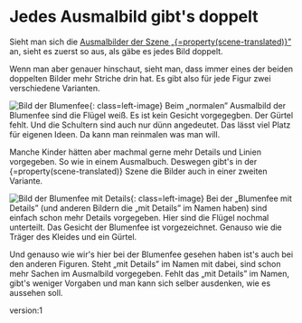 # Jedes Ausmalbild gibt's doppelt

Sieht man sich die [Ausmalbilder der Szene „{=property(scene-translated)}”](https://scanarium.com/#pdfs-fairies) an, sieht es zuerst so aus, als gäbe es jedes Bild doppelt.

Wenn man aber genauer hinschaut, sieht man, dass immer eines der beiden doppelten Bilder mehr Striche drin hat.
Es gibt also für jede Figur zwei verschiedene Varianten.

![Bild der Blumenfee](https://scanarium.com/pdfs/fairies/FlowerFairy/de/Blumenfee-thumb.jpg){: class=left-image} Beim „normalen” Ausmalbild der Blumenfee sind die Flügel weiß.
Es ist kein Gesicht vorgegegben.
Der Gürtel fehlt.
Und die Schultern sind auch nur dünn angedeutet.
Das lässt viel Platz für eigenen Ideen.
Da kann man reinmalen was man will.

Manche Kinder hätten aber machmal gerne mehr Details und Linien vorgegeben.
So wie in einem Ausmalbuch.
Deswegen gibt's in der {=property(scene-translated)} Szene die Bilder auch in einer zweiten Variante.

![Bild der Blumenfee mit Details](https://scanarium.com/pdfs/fairies/FlowerFairy/de/Blumenfee-mit-Details-thumb.jpg){: class=left-image} Bei der „Blumenfee mit Details” (und anderen Bildern die „mit Details” im Namen haben) sind einfach schon mehr Details vorgegeben.
Hier sind die Flügel nochmal unterteilt.
Das Gesicht der Blumenfee ist vorgezeichnet.
Genauso wie die Träger des Kleides und ein Gürtel.

Und genauso wie wir's hier bei der Blumenfee gesehen haben ist's auch bei den anderen Figuren.
Steht „mit Details” im Namen mit dabei, sind schon mehr Sachen im Ausmalbild vorgegeben.
Fehlt das „mit Details” im Namen, gibt's weniger Vorgaben und man kann sich selber ausdenken, wie es aussehen soll.

version:1
